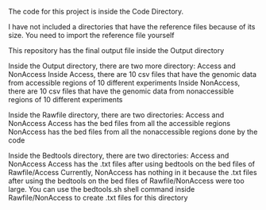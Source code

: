 The code for this project is inside the Code Directory.

I have not included a directories that have the reference files because of its size. You need to import the reference file yourself

This repository has the final output file inside the Output directory

Inside the Output directory, there are two more directory: Access and NonAccess
Inside Access, there are 10 csv files that have the genomic data from accessible regions of 10 different experiments
Inside NonAccess, there are 10 csv files that have the genomic data from nonaccessible regions of 10 different experiments

Inside the Rawfile directory, there are two directories: Access and NonAccess
Access has the bed files from all the accessible regions
NonAccess has the bed files from all the nonaccessible regions done by the code

Inside the Bedtools directory, there are two directories: Access and NonAccess
Access has the .txt files after using bedtools on the bed files of Rawfile/Access
Currently, NonAccess has nothing in it because the .txt files after using the bedtools on the bed files of Rawfile/NonAccess were too large. You can use the bedtools.sh shell command inside Rawfile/NonAccess to create .txt files for this directory

